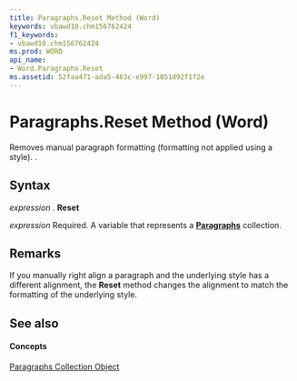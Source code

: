 ```yaml
---
title: Paragraphs.Reset Method (Word)
keywords: vbawd10.chm156762424
f1_keywords:
- vbawd10.chm156762424
ms.prod: WORD
api_name:
- Word.Paragraphs.Reset
ms.assetid: 52faa471-ada5-463c-e997-1051d92f1f2e
---
```



# Paragraphs.Reset Method (Word)

Removes manual paragraph formatting (formatting not applied using a style). .


## Syntax

 _expression_ . **Reset**

 _expression_ Required. A variable that represents a **[Paragraphs](paragraphs-object-word.md)** collection.


## Remarks

If you manually right align a paragraph and the underlying style has a different alignment, the  **Reset** method changes the alignment to match the formatting of the underlying style.


## See also


#### Concepts


[Paragraphs Collection Object](paragraphs-object-word.md)


